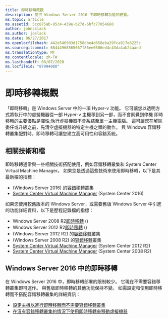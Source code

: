 ```yaml
---
title: 即時移轉概觀
description: 提供 Windows Server 2016 中即時移轉功能的總覽。
ms.topic: article
ms.assetid: 5cc875ab-05c4-439e-b27d-6bfc77054660
author: johncslack
ms.author: joslack
ms.date: 06/27/2017
ms.openlocfilehash: 442e546983d1758dbe4d658eba29fca917e6225c
ms.sourcegitcommit: 68444968565667f86ee0586ed4c43da4ab24aaed
ms.translationtype: MT
ms.contentlocale: zh-TW
ms.lasthandoff: 08/07/2020
ms.locfileid: "87994088"
---
```

# <a name="live-migration-overview"></a>即時移轉概觀

「即時移轉」是 Windows Server 中的一項 Hyper-v 功能。  它可讓您以透明方式將執行中的虛擬機器從一部 Hyper-v 主機移到另一部，而不會察覺到停機  即時移轉的主要優點是彈性;執行虛擬機器不會系結至單一主機電腦。  這可讓您在解除委任或升級之前，先清空虛擬機器的特定主機之類的動作。  與 Windows 容錯移轉叢集配對時，即時移轉可讓您建立高可用性和容錯系統。

## <a name="related-technologies-and-documentation"></a>相關技術和檔

即時移轉通常與一些相關技術搭配使用，例如容錯移轉叢集和 System Center Virtual Machine Manager。  如果您是透過這些技術來使用即時移轉，以下是其最新檔的指標：
*  (Windows Server 2016) 的[容錯移轉](../../../failover-clustering/failover-clustering-overview.md)叢集
* [System Center Virtual Machine Manager](/system-center/vmm/) (System Center 2016) 

如果您使用較舊版本的 Windows Server，或需要舊版 Windows Server 中引進的功能詳細資料，以下是歷程記錄檔的指標：
* Windows Server 2008 R2[即時移轉](/previous-versions/windows/it-pro/microsoft-hyper-v-server-2008-R2/ee815293(v=ws.10)) () 
* Windows Server 2012 R2[即時移轉](/previous-versions/windows/it-pro/windows-server-2012-R2-and-2012/hh831435(v=ws.11)) () 
*  (Windows Server 2012 R2) 的[容錯移轉](/previous-versions/windows/it-pro/windows-server-2012-R2-and-2012/hh831579(v=ws.11))叢集
*  (Windows Server 2008 R2) 的[容錯移轉](/previous-versions/windows/it-pro/windows-server-2008-R2-and-2008/ff182338(v=ws.10))叢集
* [System Center Virtual Machine Manager](/previous-versions/system-center/system-center-2012-R2/gg610610(v=sc.12)) (System Center 2012 R2) 
* [System Center Virtual Machine Manager](https://technet.microsoft.com/library/cc917964.aspx) (System Center 2008 R2) 

## <a name="live-migration-in-windows-server-2016"></a>Windows Server 2016 中的即時移轉

在 Windows Server 2016 中，即時移轉部署的限制較少。  它現在不需要容錯移轉叢集即可運作。  與舊版即時移轉的其他功能保持不變。  如需設定和使用即時移轉而不搭配容錯移轉叢集的詳細資訊：
* [設定主機以進行即時移轉而不需要容錯移轉叢集](../deploy/set-up-hosts-for-live-migration-without-failover-clustering.md)
* [在沒有容錯移轉叢集的情況下使用即時移轉來移動虛擬機器](use-live-migration-without-failover-clustering-to-move-a-virtual-machine.md)